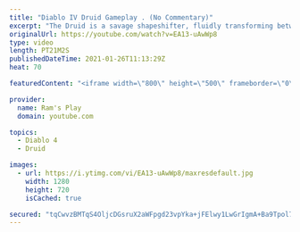 ```yaml
---
title: "Diablo IV Druid Gameplay . (No Commentary)"
excerpt: "The Druid is a savage shapeshifter, fluidly transforming between the forms of a towering bear or a vicious werewolf to fight alongside the creatures of the wild."
originalUrl: https://youtube.com/watch?v=EA13-uAwWp8
type: video
length: PT21M2S
publishedDateTime: 2021-01-26T11:13:29Z
heat: 70

featuredContent: "<iframe width=\"800\" height=\"500\" frameborder=\"0\" src=\"https://www.youtube.com/embed/EA13-uAwWp8\" allow=\"accelerometer; autoplay; encrypted-media; gyroscope; picture-in-picture\" allowfullscreen></iframe>"

provider:
  name: Ram's Play
  domain: youtube.com

topics:
  - Diablo 4
  - Druid

images:
  - url: https://i.ytimg.com/vi/EA13-uAwWp8/maxresdefault.jpg
    width: 1280
    height: 720
    isCached: true

secured: "tqCwvzBMTqS4OljcDGsruX2aWFpgd23vpYka+jFElwy1LwGrIgmA+Ba9Tpol7Upo6IXecdutS+gU4jmd3FFlmLsGdYYbgFu8NsusLRThwKNdW7GJoJ1PtJkkV/V3LYRe2B0fISHlXI9mIEoi5Ghp3d0+xiBcYMwJR0MxRBjdG8oXlmSudRq0ak/H2LCZIeyTPLLdySJo0IEPiQqci1OfUeYw8XbSGr+UDk28NzldK32LeQpxZIiNFYYs5kxTexP2wYjdPKmhTX/XLfv9ALrG0dRWTXAsgxu63Zu7bzaM23qLcRhNCPBF0yKrFxxebam0rP7mWtvyoiCgBpKAv/8QOjpMBuIklwmOcWYD1eP9+Eqx9c1YYgjq4M5VRlBAHazxdKjw8NtWqNhsf8UyoOUic9UJTKTdIl+4XogzAvX6C5Fyd8wEP1Q422lc4UilkCM7;pVjhXnQX68SvDcvrKLLoNA=="
---
```


